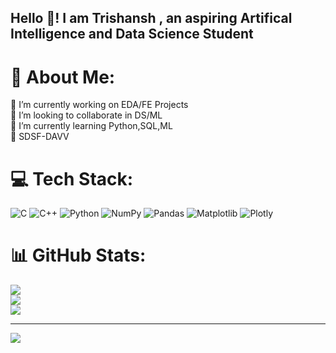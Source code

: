 <h2 align="left">Hello 👋! I am Trishansh , an aspiring Artifical Intelligence and Data Science Student </h2>

# 💫 About Me:
🔭 I’m currently working on EDA/FE Projects<br>👯 I’m looking to collaborate in DS/ML <br>🌱 I’m currently learning  Python,SQL,ML <br>🏫 SDSF-DAVV

# 💻 Tech Stack:
![C](https://img.shields.io/badge/c-%2300599C.svg?style=flat&logo=c&logoColor=white) ![C++](https://img.shields.io/badge/c++-%2300599C.svg?style=flat&logo=c%2B%2B&logoColor=white) ![Python](https://img.shields.io/badge/python-3670A0?style=flat&logo=python&logoColor=ffdd54) ![NumPy](https://img.shields.io/badge/numpy-%23013243.svg?style=flat&logo=numpy&logoColor=white) ![Pandas](https://img.shields.io/badge/pandas-%23150458.svg?style=flat&logo=pandas&logoColor=white) ![Matplotlib](https://img.shields.io/badge/Matplotlib-%23ffffff.svg?style=flat&logo=Matplotlib&logoColor=black) ![Plotly](https://img.shields.io/badge/Plotly-%233F4F75.svg?style=flat&logo=plotly&logoColor=white)
# 📊 GitHub Stats:
![](https://github-readme-stats.vercel.app/api?username=trish-2610&theme=dark&hide_border=true&include_all_commits=false&count_private=false)<br/>
![](https://github-readme-streak-stats.herokuapp.com/?user=trish-2610&theme=dark&hide_border=true) <br/>
![](https://github-readme-stats.vercel.app/api/top-langs/?username=trish-2610&theme=dark&hide_border=true&include_all_commits=false&count_private=false&layout=compact)

---
[![](https://visitcount.itsvg.in/api?id=trish-2610&icon=0&color=0)](https://visitcount.itsvg.in)

<!-- Proudly created with GPRM ( https://gprm.itsvg.in ) -->

